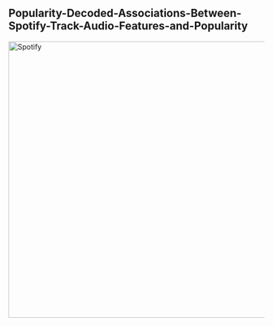 ## Popularity-Decoded-Associations-Between-Spotify-Track-Audio-Features-and-Popularity
<img width="544" alt="Spotify" src="https://github.com/user-attachments/assets/21811db6-6005-49fe-a208-47a59d9de1e6" />
